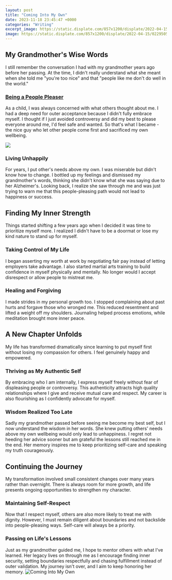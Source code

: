 ```yaml
---
layout: post
title: "Coming Into My Own"
date: 2023-11-18 23:45:47 +0000
categories: "Writing"
excerpt_image: https://static.displate.com/857x1200/displate/2022-04-15/022950588cbdc3abbc23604285ca6b86_a0b49d3058ec9c04ab026d431c243b02.jpg
image: https://static.displate.com/857x1200/displate/2022-04-15/022950588cbdc3abbc23604285ca6b86_a0b49d3058ec9c04ab026d431c243b02.jpg
---
```


## My Grandmother's Wise Words
I still remember the conversation I had with my grandmother years ago before her passing. At the time, I didn't really understand what she meant when she told me "you're too nice" and that "people like me don't do well in the world." 
### [Being a People Pleaser](https://fistore.mysenprints.com/collection/alaimo) 
As a child, I was always concerned with what others thought about me. I had a deep need for outer acceptance because I didn't fully embrace myself. I thought if I just avoided controversy and did my best to please everyone around me, I'd feel safe and wanted. So that's what I became - the nice guy who let other people come first and sacrificed my own wellbeing.

![](https://1.bp.blogspot.com/-JadEdkTRaak/XYsx9QlFHEI/AAAAAAAAfLo/YzNyw5ohn2EfhdWkYCK0Z5hZZN47mjpTQCLcBGAsYHQ/s1600/Coming%2BInto%2BMy%2BOwn%2BQuotes.jpg)
### **Living Unhappily**
For years, I put other's needs above my own. I was miserable but didn't know how to change. I bottled up my feelings and dismissed my grandmother's words, thinking she didn't know what she was saying due to her Alzheimer's. Looking back, I realize she saw through me and was just trying to warn me that this people-pleasing path would not lead to happiness or success.
## Finding My Inner Strength  
Things started shifting a few years ago when I decided it was time to prioritize myself more. I realized I didn't have to be a doormat or lose my kind nature to stand up for myself. 
### **Taking Control of My Life**
I began asserting my worth at work by negotiating fair pay instead of letting employers take advantage. I also started martial arts training to build confidence in myself physically and mentally. No longer would I accept disrespect or allow people to mistreat me.
### **Healing and Forgiving** 
I made strides in my personal growth too. I stopped complaining about past hurts and forgave those who wronged me. This reduced resentment and lifted a weight off my shoulders. Journaling helped process emotions, while meditation brought more inner peace.
## A New Chapter Unfolds
My life has transformed dramatically since learning to put myself first without losing my compassion for others. I feel genuinely happy and empowered.
### **Thriving as My Authentic Self**
By embracing who I am internally, I express myself freely without fear of displeasing people or controversy. This authenticity attracts high quality relationships where I give and receive mutual care and respect. My career is also flourishing as I confidently advocate for myself. 
### **Wisdom Realized Too Late**  
Sadly my grandmother passed before seeing me become my best self, but I now understand the wisdom in her words. She knew putting others' needs above my own wellbeing would only lead to unhappiness. I regret not heeding her advice sooner but am grateful the lessons still reached me in the end. Her memory inspires me to keep prioritizing self-care and speaking my truth courageously.
## Continuing the Journey
My transformation involved small consistent changes over many years rather than overnight. There is always room for more growth, and life presents ongoing opportunities to strengthen my character.
### **Maintaining Self-Respect**
Now that I respect myself, others are also more likely to treat me with dignity. However, I must remain diligent about boundaries and not backslide into people-pleasing ways. Self-care will always be a priority. 
### **Passing on Life's Lessons**  
Just as my grandmother guided me, I hope to mentor others with what I've learned. Her legacy lives on through me as I encourage finding inner security, setting boundaries respectfully and chasing fulfillment instead of outer validation. My journey isn't over, and I aim to keep honoring her memory.
![Coming Into My Own](https://static.displate.com/857x1200/displate/2022-04-15/022950588cbdc3abbc23604285ca6b86_a0b49d3058ec9c04ab026d431c243b02.jpg)